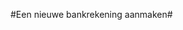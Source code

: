 
<properties>
	<page>
		<title>Bankrekeningen</title>
	</page>
	<menu>
		<position>
	</menu>
</properties>

#Een nieuwe bankrekening aanmaken#

<description>
</description>

